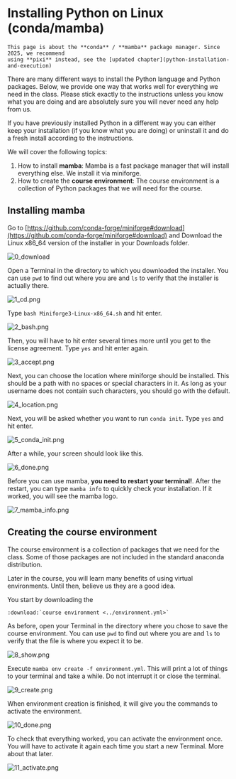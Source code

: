 # Installing Python on Linux (conda/mamba)

```{warning}
This page is about the **conda** / **mamba** package manager. Since 2025, we recommend
using **pixi** instead, see the [updated chapter](python-installation-and-execution)
```


There are many different ways to install the Python language and Python packages. Below,
we provide one way that works well for everything we need in the class. Please stick
exactly to the instructions unless you know what you are doing and are absolutely sure
you will never need any help from us.

If you have previously installed Python in a different way you can either keep your
installation (if you know what you are doing) or uninstall it and do a fresh install
according to the instructions.

We will cover the following topics:

1. How to install **mamba**: Mamba is a fast package manager that will install
   everything else. We install it via miniforge.
1. How to create the **course environment**: The course environment is a collection of
   Python packages that we will need for the course.

## Installing mamba

Go to
[https://github.com/conda-forge/miniforge#download](https://github.com/conda-forge/miniforge#download)
and Download the Linux x86_64 version of the installer in your Downloads folder.

![0_download](0_download.png)

Open a Terminal in the directory to which you downloaded the installer. You can use
`pwd` to find out where you are and `ls` to verify that the installer is actually there.

![1_cd.png](1_cd.png)

Type `bash Miniforge3-Linux-x86_64.sh` and hit enter.

![2_bash.png](2_bash.png)

Then, you will have to hit enter several times more until you get to the license
agreement. Type `yes` and hit enter again.

![3_accept.png](3_accept.png)

Next, you can choose the location where miniforge should be installed. This should be a
path with no spaces or special characters in it. As long as your username does not
contain such characters, you should go with the default.

![4_location.png](4_location.png)

Next, you will be asked whether you want to run `conda init`. Type `yes` and hit enter.

![5_conda_init.png](5_conda_init.png)

After a while, your screen should look like this.

![6_done.png](6_done.png)

Before you can use mamba, **you need to restart your terminal!**. After the restart, you
can type `mamba info` to quickly check your installation. If it worked, you will see the
mamba logo.

![7_mamba_info.png](7_mamba_info.png)

## Creating the course environment

The course environment is a collection of packages that we need for the class. Some of
those packages are not included in the standard anaconda distribution.

Later in the course, you will learn many benefits of using virtual environments. Until
then, believe us they are a good idea.

You start by downloading the

```{eval-rst}
:download:`course environment <../environment.yml>`
```

As before, open your Terminal in the directory where you chose to save the course
environment. You can use `pwd` to find out where you are and `ls` to verify that the file
is where you expect it to be.

![8_show.png](8_show.png)

Execute `mamba env create -f environment.yml`. This will print a lot of things to your
terminal and take a while. Do not interrupt it or close the terminal.

![9_create.png](9_create.png)

When environment creation is finished, it will give you the commands to activate the
environment.

![10_done.png](10_done.png)

To check that everything worked, you can activate the environment once. You will have to
activate it again each time you start a new Terminal. More about that later.

![11_activate.png](11_activate.png)
